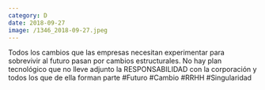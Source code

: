 ```yaml
--- 
category: D 
date: 2018-09-27 
image: /1346_2018-09-27.jpeg 
--- 
```


Todos los cambios que las empresas necesitan experimentar para sobrevivir al futuro pasan por cambios estructurales. No hay plan tecnológico que no lleve adjunto la RESPONSABILIDAD con la corporación y todos los que de ella forman parte  #Futuro #Cambio #RRHH #Singularidad